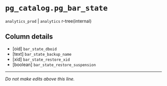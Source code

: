 # `pg_catalog.pg_bar_state`
`analytics_prod` | `analytics`
r-tree(internal)

## Column details
* [oid]       `bar_state_dboid`
* [text]      `bar_state_backup_name`
* [xid]       `bar_state_restore_xid`
* [boolean]   `bar_state_restore_suspension`

-------------------------------------------------------------------------------
*Do not make edits above this line.*
